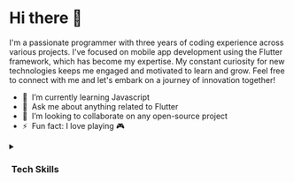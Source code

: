 # Hi there 👋
<!--
This is where I manage my personal projects.

- 🔭 &nbsp;I’m currently working on a mobile app project

### About me :stars: 
-->
<p> I'm a passionate programmer with three years of coding experience across various projects. I've focused on mobile app development using the Flutter framework, which has become my expertise. My constant curiosity for new technologies keeps me engaged and motivated to learn and grow. Feel free to connect with me and let's embark on a journey of innovation together! </p>

- 🌱 &nbsp;I’m currently learning Javascript
- 💬 &nbsp;Ask me about anything related to Flutter
- 👯 &nbsp;I’m looking to collaborate on any open-source project
- ⚡ &nbsp;Fun fact: I love playing :video_game:

<details>
<summary><h3>&nbsp;Tech&nbsp;Skills</h3></summary>
<ul>
  <li>Dart</li>
  <li>Flutter</li>
  <li>HTML</li>
  <li>CSS</li>
  <li>Javascript</li>
  <li>PHP</li>
  <li>C</li>
  <li>C++</li>
  <li>C#</li>
</ul>
</details>

<!--
**JahanzaibZ/JahanzaibZ** is a ✨ _special_ ✨ repository because its `README.md` (this file) appears on your GitHub profile.

Here are some ideas to get you started:

- 🔭 I’m currently working on ...
- 🌱 I’m currently learning ...
- 👯 I’m looking to collaborate on ...
- 🤔 I’m looking for help with ...
- 💬 Ask me about ...
- 📫 How to reach me: ...
- 😄 Pronouns: ...
- ⚡ Fun fact: ...
-->
